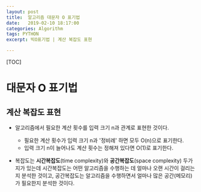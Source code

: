 ```yaml
---
layout: post
title:  알고리즘 대문자 O 표기법
date:   2019-02-10 18:17:00
categories: Algorithm
tags: PYTHON
excerpt: 빅O표기법 | 계산 복잡도 표현

---
```


[TOC]





# 대문자 O 표기법

## 계산 복잡도 표현

- 알고리즘에서 필요한 계산 횟수를 입력 크기 n과 관계로 표현한 것이다.
  - 필요한 계산 횟수가 입력 크기 n과 '정비례' 하면 모두 O(n)으로 표기한다.
  - 입력 크기 n이 늘어나도 계산 횟수는 정해져 있다면 O(1)로 표기한다.

- 복잡도는 **시간복잡도**(time complexity)와 **공간복잡도**(space complexity) 두가지가 있는데 시간복잡도는 어떤 알고리즘을 수행하는 데 얼마나 오랜 시간이 걸리는지 분석한 것이고, 공간복잡도는 알고리즘을 수행하면서 얼마나 많은 공간(메모리)가 필요한지 분석한 것이다.
